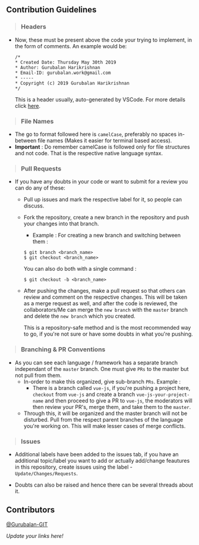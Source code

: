 ## Contribution Guidelines 
>### Headers 
  - Now, these must be present above the code your trying to implement, in the form of comments. 
  An example would be: 
    ```
    /*
    * Created Date: Thursday May 30th 2019
    * Author: Gurubalan Harikrishnan
    * Email-ID: gurubalan.work@gmail.com
    * -----
    * Copyright (c) 2019 Gurubalan Harikrishnan
    */
    ```
    This is a header usually, auto-generated by VSCode. For more details click [here](https://marketplace.visualstudio.com/items?itemName=psioniq.psi-header). 

>### File Names
  - The go to format followed here is `camelCase`, preferably no spaces in-between file names (Makes it easier for terminal based access).
  - **Important** : Do remember camelCase is followed only for file structures and not code. That is the respective native language syntax.
  
>### Pull Requests 
  - If you have any doubts in your code or want to submit for a review you can do any of these: 
    - Pull up issues and mark the respective label for it, so people can discuss.
    - Fork the repository, create a new branch in the repository and push your changes into that branch.
      - Example : For creating a new branch and switching between them :
      ```
      $ git branch <branch_name>
      $ git checkout <branch_name>
      ```
      You can also do both with a single command :
      ```
      $ git checkout -b <branch_name>
      ```
    - After pushing the changes, make a pull request so that others can review and comment on the respective changes. This will be taken as a merge request as well, and after the code is reviewed, the collaborators/Me can merge the `new branch` with the `master` branch and delete the `new branch` which you created. 
      
      This is a repository-safe method and is the most recommended way to go, if you're not sure or have some doubts in what you're pushing.

>### Branching & PR Conventions
- As you can see each language / framework has a separate branch independant of the `master` branch. One must give `PRs` to the master but not pull from them. 
   - In-order to make this organized, give sub-branch `PRs`. Example :
     - There is a branch called `vue-js`, if you're pushing a project here, `checkout` from `vue-js` and create a branch `vue-js-your-project-name` and then proceed to give a PR to `vue-js`, the moderators will then review your PR's, merge them, and take them to the `master`.
   - Through this, it will be organized and the master branch will not be disturbed. Pull from the respect parent branches of the language you're working on. This will make lesser cases of merge conflicts.

>### Issues
  - Additional labels have been added to the issues tab, if you have an additional topic/label you want to add or actually add/change feautures in this repository, create issues using the label - `Update/Changes/Requests`.
  
  - Doubts can also be raised and hence there can be several threads about it.

## Contributors 
[@Gurubalan-GIT](https://github.com/Gurubalan-GIT)


*Update your links here!*